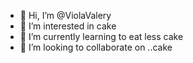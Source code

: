 - 👋 Hi, I’m @ViolaValery
- 👀 I’m interested in cake
- 🌱 I’m currently learning to eat less cake
- 💞️ I’m looking to collaborate on ..cake

<!---
ViolaValery/ViolaValery is a ✨ special ✨ repository because its `README.md` (this file) appears on your GitHub profile.
You can click the Preview link to take a look at your changes.
--->
